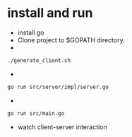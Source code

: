# install and run

- install go
- Clone project to $GOPATH directory.
- 
```sh
./generate_client.sh
```
- 
```sh
go run src/server/impl/server.go
```
- 
```sh
go run src/main.go
```
- watch client-server interaction
